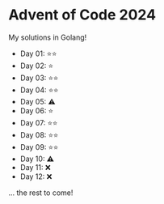 # Advent of Code 2024
My solutions in Golang!

- Day 01: ⭐⭐
- Day 02: ⭐
- Day 03: ⭐⭐
- Day 04: ⭐⭐
- Day 05: ⚠️
- Day 06: ⭐
- Day 07: ⭐⭐
- Day 08: ⭐⭐
- Day 09: ⭐⭐
- Day 10: ⚠️
- Day 11: ❌
- Day 12: ❌

... the rest to come!
